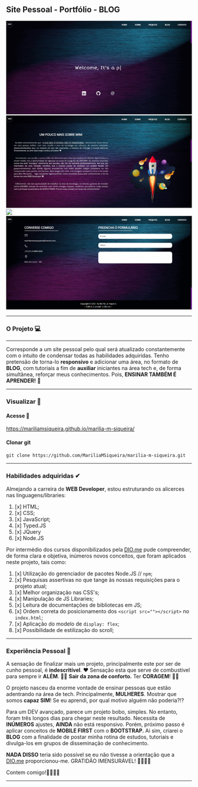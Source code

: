 ## Site Pessoal - Portfólio - BLOG

![](https://github.com/MariliaMSiqueira/marilia-m-siqueira/blob/main/assets/imgs/layout.gif)
![](https://github.com/MariliaMSiqueira/marilia-m-siqueira/blob/main/assets/imgs/layout-aboutme.JPG)
![](https://github.com/MariliaMSiqueira/marilia-m-siqueira/blob/main/assets/imgs/project-layout.gif)
![](https://github.com/MariliaMSiqueira/marilia-m-siqueira/blob/main/assets/imgs/layout-contact.gif)

---

### O Projeto 💻

---

Corresponde a um site pessoal pelo qual será atualizado constantemente com o intuito de condensar todas as habilidades adquiridas. Tenho pretensão de torna-lo **responsivo** e adicionar uma área, no formato de **BLOG**, com tutoriais a fim de **auxiliar** iniciantes na área tech e, de forma simultânea, reforçar meus conhecimentos. Pois, **ENSINAR TAMBÉM É APRENDER!** 🤩

---

### Visualizar 👀

#### Acesse 🔗

https://mariliamsiqueira.github.io/marilia-m-siqueira/

#### Clonar git

    git clone https://github.com/MariliaMSiqueira/marilia-m-siqueira.git

---

### Habilidades adquiridas ✔

Almejando a carreira de **WEB Developer**, estou estruturando os alicerces nas linguagens/libraries:

1. [x] HTML;
1. [x] CSS;
1. [x] JavaScript;
1. [x] Typed.JS
1. [x] JQuery
1. [x] Node.JS

Por intermédio dos cursos disponibilizados pela [DIO.me](https://web.dio.me/users/mariliamatiassiqueira?tab=achievements) pude compreender, de forma clara e objetiva, inúmeros novos conceitos, que foram aplicados neste projeto, tais como:

1.  [x] Utilização do gerenciador de pacotes Node.JS // `npm`;
2.  [x] Pesquisas assertivas no que tange às nossas requisições para o projeto atual;
3.  [x] Melhor organização nas CSS's;
4.  [x] Manipulação de JS Libraries;
5.  [x] Leitura de documentações de bibliotecas em JS;
6.  [x] Ordem correta do posicionamento dos `<script src=""></script>` no `index.html`;
7.  [x] Aplicação do modelo de `display: flex`;
8.  [x] Possibilidade de estilização do scroll;

---

### Experiência Pessoal 🤩

A sensação de finalizar mais um projeto, principalmente este por ser de cunho pessoal, é **indescritível**. ❤
Sensação esta que serve de combustível para sempre ir **ALÉM**. 🚀🚀
**Sair da zona de conforto.**
Ter **CORAGEM**! 💪🏻

O projeto nasceu da enorme vontade de ensinar pessoas que estão adentrando na área de tech. Principalmente, **MULHERES**. Mostrar que somos **capaz SIM**! Se eu aprendi, por qual motivo alguém não poderia?!?

Para um DEV avançado, parece um projeto bobo, simples. No entanto, foram três longos dias para chegar neste resultado. Necessita de **INÚMEROS** ajustes, **AINDA** não está responsivo. Porém, próximo passo é aplicar conceitos de **MOBILE FIRST** com o **BOOTSTRAP.** Ai sim, criarei o **BLOG** com a finalidade de postar minha rotina de estudos, tutoriais e divulga-los em grupos de disseminação de conhecimento.

**NADA DISSO** teria sido possível se eu não tivesse a orientação que a [DIO.me](https://web.dio.me/sign-in) proporcionou-me. GRATIDÃO IMENSURÁVEL! 🙏🏻👏🏻

Contem comigo!🤜🏻🤛🏻

---
